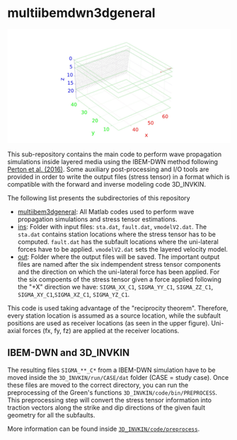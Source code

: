 # multiibemdwn3dgeneral

![Stress tensor illustration](https://github.com/hugosanrocks/hugosanrocks.github.com/blob/master/assets/img/stress_tensor.jpg?raw=true)

This sub-repository contains the main code to perform wave propagation simulations inside layered media using the IBEM-DWN method following [Perton et al. (2016)](https://academic.oup.com/gji/article/205/3/1832/657753?login=false). Some auxiliary post-processing and I/O tools are provided in order to write the output files (stress tensor) in a format which is compatible with the forward and inverse modeling code 3D_INVKIN.

The following list presents the subdirectories of this repository

* [multiibem3dgeneral](https://github.com/hugosanrocks/3D_INVKIN/tree/main/GF_stress/multiibemdwn3dgeneral): All Matlab codes used to perform wave propagation simulations and stress tensor estimations.
* [ins](https://github.com/hugosanrocks/3D_INVKIN/tree/main/GF_stress/ins): Folder with input files: `sta.dat`, `fault.dat`, `vmodelV2.dat`. The `sta.dat` contains station locations where the stress tensor has to be computed. `fault.dat` has the subfault locations where the uni-lateral forces have to be applied. `vmodelV2.dat` sets the layered velocity model.
* [out](https://github.com/hugosanrocks/3D_INVKIN/tree/main/GF_stress/out): Folder where the output files will be saved. The important output files are named after the six indempendent stress tensor components and the direction on which the uni-lateral force has been applied. For the six compoents of the stress tensor given a force applied following the "+X" direction we have: `SIGMA_XX_C1`, `SIGMA_YY_C1`, `SIGMA_ZZ_C1`, `SIGMA_XY_C1`,`SIGMA_XZ_C1`, `SIGMA_YZ_C1`.

This code is used taking advantage of the "reciprocity theorem". Therefore, every station location is assumed as a source location, while the subfault positions are used as receiver locations (as seen in the upper figure). Uni-axial forces (fx, fy, fz) are applied at the receiver locations.



## IBEM-DWN and 3D_INVKIN

The resulting files `SIGMA_**_C*` from a IBEM-DWN simulation have to be moved inside the `3D_INVKIN/run/CASE/dat` folder (CASE = study case). Once these files are moved to the correct directory, you can run the preprocessing of the Green's functions `3D_INVKIN/code/bin/PREPROCESS`. This preprocessing step will convert the stress tensor information into traction vectors along the strike and dip directions of the given fault geometry for all the subfaults.

More information can be found inside [`3D_INVKIN/code/preprocess`](https://github.com/hugosanrocks/3D_INVKIN/tree/main/code/preprocess).


